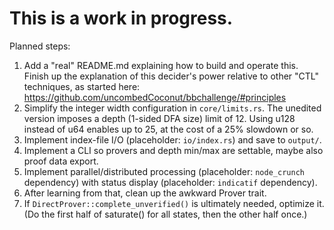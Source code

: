 # This is a work in progress.

Planned steps:

1. Add a "real" README.md explaining how to build and operate this. Finish up the explanation of this decider's power relative to other "CTL" techniques, as started here: https://github.com/uncombedCoconut/bbchallenge/#principles
2. Simplify the integer width configuration in `core/limits.rs`. The unedited version imposes a depth (1-sided DFA size) limit of 12. Using u128 instead of u64 enables up to 25, at the cost of a 25% slowdown or so.
3. Implement index-file I/O (placeholder: `io/index.rs`) and save to `output/`.
4. Implement a CLI so provers and depth min/max are settable, maybe also proof data export.
5. Implement parallel/distributed processing (placeholder: `node_crunch` dependency) with status display (placeholder: `indicatif` dependency).
6. After learning from that, clean up the awkward Prover trait.
7. If `DirectProver::complete_unverified()` is ultimately needed, optimize it. (Do the first half of saturate() for all states, then the other half once.)
